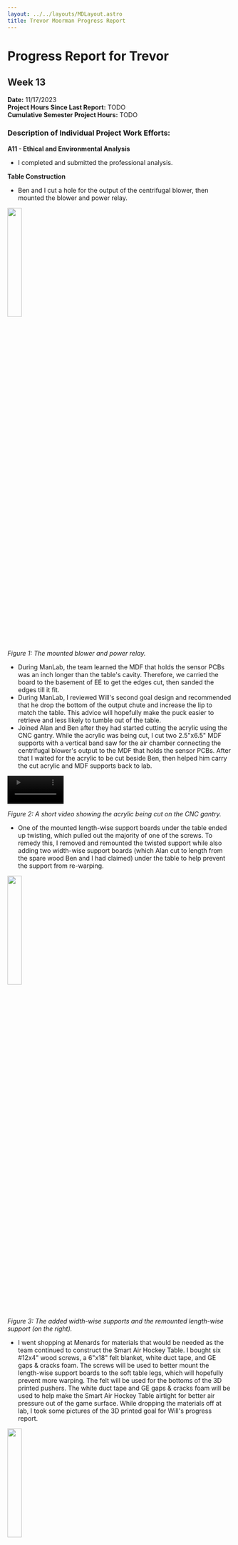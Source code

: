 ```yaml
---
layout: ../../layouts/MDLayout.astro
title: Trevor Moorman Progress Report
---
```


# Progress Report for Trevor

## Week 13

**Date:** 11/17/2023 \
**Project Hours Since Last Report:** TODO \
**Cumulative Semester Project Hours:** TODO

### Description of Individual Project Work Efforts:

**A11 - Ethical and Environmental Analysis**

- I completed and submitted the professional analysis.

**Table Construction**

- Ben and I cut a hole for the output of the centrifugal blower, then mounted the blower and power relay.

<img src="/477grp5/team/trevor/Trevor_Week13_MountedElectronics.jpg" width="25%">

_Figure 1: The mounted blower and power relay._

- During ManLab, the team learned the MDF that holds the sensor PCBs was an inch longer than the table's cavity. Therefore, we carried the board to the basement of EE to get the edges cut, then sanded the edges till it fit.
- During ManLab, I reviewed Will's second goal design and recommended that he drop the bottom of the output chute and increase the lip to match the table. This advice will hopefully make the puck easier to retrieve and less likely to tumble out of the table.
- Joined Alan and Ben after they had started cutting the acrylic using the CNC gantry. While the acrylic was being cut, I cut two 2.5"x6.5" MDF supports with a vertical band saw for the air chamber connecting the centrifugal blower's output to the MDF that holds the sensor PCBs. After that I waited for the acrylic to be cut beside Ben, then helped him carry the cut acrylic and MDF supports back to lab.

<video controls muted width="25%">
  <source src="/477grp5/team/trevor/Trevor_Week13_AcrylicGantry.MOV" type="video/mp4">
</video>

_Figure 2: A short video showing the acrylic being cut on the CNC gantry._

- One of the mounted length-wise support boards under the table ended up twisting, which pulled out the majority of one of the screws. To remedy this, I removed and remounted the twisted support while also adding two width-wise support boards (which Alan cut to length from the spare wood Ben and I had claimed) under the table to help prevent the support from re-warping.

<img src="/477grp5/team/trevor/Trevor_Week13_Supports.jpg" width="25%">

_Figure 3: The added width-wise supports and the remounted length-wise support (on the right)._

- I went shopping at Menards for materials that would be needed as the team continued to construct the Smart Air Hockey Table. I bought six #12x4" wood screws, a 6"x18" felt blanket, white duct tape, and GE gaps & cracks foam. The screws will be used to better mount the length-wise support boards to the soft table legs, which will hopefully prevent more warping. The felt will be used for the bottoms of the 3D printed pushers. The white duct tape and GE gaps & cracks foam will be used to help make the Smart Air Hockey Table airtight for better air pressure out of the game surface. While dropping the materials off at lab, I took some pictures of the 3D printed goal for Will's progress report.

<img src="/477grp5/team/trevor/Trevor_Week13_Shopping.jpg" width="25%">

_Figure 4: The full purchase._
	
### Next Steps:

**Table Construction**

- Most immediately, the team needs to assemble the playing surface, which includes permanently mounting the MDF supports, the MDF which holds the sensor PCBs, the acrylic supports, and the acrylic playing surface. As of the end of this week, the prerequisite parts have been produced, so this is just a matter of assembly.
- The table still needs a goal feeder mechanism which can house the white LED and LDR pair.
- The table still needs covers above the goal mechanism with OLEDs embedded to house the wiring and other components underneath. The team has been discussing potentially making the cover removable to provide serviceability to those components.
- As table construction continues, the team will soon be able to install various components, such as the power supply, the power relay, the master PCB, etc.

**External EEPROM Driver**

- There has been no progress on the external EEPROM driver as the team has been completely focused on constructing the Smart Air Hockey Table. Ben and I plan on resuming work once the table has been sufficiently constructed or over Thanksgiving break, whichever comes first.
- For details on what needs to be done, see the "Next Steps" section of my week 12 progress report.

## Week 12

**Date:** 11/10/2023 \
**Project Hours Since Last Report:** 25 \
**Cumulative Semester Project Hours:** 154

### Description of Individual Project Work Efforts:

**Testing & Preliminary PSDR Checkoffs**

- I created a basic test for the debug LEDs which toggled the debug LEDs every 100 milliseconds. In addition to testing the debug LEDs, this test was also used to test that the microcontroller was being programmed properly.
- I created a test for the hall effect sensor inputs which mapped each of the four hall effect sensors of a sensor PCB to a debug LED. (Associated with PSDR #1)
- I created a test for the LDR inputs which mapped each of the four LDR inputs to a debug LED. (Associated with PSDR #2)
- I created a test for the OLED displays which simply displayed Will's font test to all connected displays. (Associated with PSDR #3)
- I created a test for the encoder switch and rotation. Pressing the encoder's switch toggled a debug LED. The "selected" debug LED could be changed by rotating the encoder while the debug LED is on. (Associated with one of the stretch PSDRs)

<video controls muted width="25%">
  <source src="/477grp5/team/trevor/Trevor_Week12_EncoderDemo.MOV" type="video/mp4">
</video>

_Figure 1: A short example of the encoder test showing the "selected" debug LED changing as the encoder is rotated._

- During testing the individual components as we assembled more of the master PCB, an issue was discovered concerning programming and resetting the microcontroller. The microcontroller occasionally would not run the code programmed to it using the ST-LINK v2. Using the on-board reset button would sometimes work and other times cause the microcontroller to become unresponsive. However, holding the reset button for several seconds before releasing would cause the microcontroller to properly reset every time. Power cycling the microcontroller by manually turning off then back on the power supply acted similarly, but we also noticed that reducing the length of the wire connecting the master PCB to the power supply increased the chances the master PCB would work properly after power cycling. After Ben and I heuristically discovered these issues as well as performing several voltage measurements at key points, we hypothesized that there was interference in the signal which caused the undesired behavior. To test this theory and potentially rectify the issue, Ben continued assembling the master PCB by adding the decoupling capacitors. After adding the decoupling capacitors, the problem completely disappeared with the microcontroller working properly 100% of the time after being programmed, reset, or power cycled.
- During testing the hall effect sensors, we discovered an issue within the hall effect driver. Some of the bit shift operations being performed to combine the various inputs were incorrect. The fix for this was simple as we could utilize STM32CubeIDE's debugger to view the variable stored the combined inputs as we tested each input individually. If the variable did not change how we expected, then we would recalculate and fix the respective bit shift operation.
- During testing the LDR inputs, we discovered an issue within the goal detection driver. The pins used as inputs for LDRs were different between the nucleo used for prototyping and the master PCB since the nucleo used a larger chip package. The fix for this was extremely simple since Ben and I designed the driver to use the pins defined at the top of the file, which allows for it to be easily reconfigured.
- On 11/7, Ben and I were able to demonstrate four of the PSDRs for their preliminary checkoffs. Thus, all five of the project's PSDRs have received their preliminary checkoffs.

<img src="/477grp5/team/trevor/Trevor_Week12_PreliminaryCheckoffs.jpg" width="25%">

_Figure 2: The team's PSDR checkoff sheet with all preliminary PSDR checkoffs being completed._

**Table Construction**

- Ben and I used white primer to roughly coat the top of the MDF. The team intends for this to make the table look more cohesive under the frosted acrylic when the Smart Air Hockey Table is turned off. Given that this is an aesthetic concern of a prototype, the imperfect result is acceptable.
- Alongside Ben, I went to BIDC to look at the available scrap wood to see if any were viable for creating legs for the table. Later that day, Ben and I showed Will the pictures we took of potentially viable pieces of scrap wood to use. We collectively determined which was the best candidate, which Will and I then went to claim.
- I reserved a time slot at BIDC for cutting the table's legs out of the scrap wood and cutting supports to place under the MDF using leftover MDF. The MDF supports will also create the central air chamber transferring the airflow from the air blower attached to the bottom of the table to the MDF.
- Ben, Will, and I worked together to cut the legs and MDF supports at BIDC under TA supervision. The legs were cut using a vertical band saw and the MDF supports were cut using a table saw.

<img src="/477grp5/team/trevor/Trevor_Week12_LegBandSaw.jpg" width="25%">

_Figure 3: One of the legs being cut using the vertical band saw._

<img src="/477grp5/team/trevor/Trevor_Week12_MdfSupports.jpg" width="25%">

_Figure 4: The MDF supports stacked in lab after being cut to size at BIDC._

- Ben, Will, and I attached the legs to the table.

| <img src="/477grp5/team/trevor/Trevor_Week12_TableLegsTop.jpg" width="75%"> | <img src="/477grp5/team/trevor/Trevor_Week12_TableLegsBottom.jpg" width="75%"> |
| :-------------------------------------------------------------------------: | :----------------------------------------------------------------------------: |

_Figure 5: On the left, the table with legs from a top, isometric view. On the right, the table with legs from a bottom, isometric view._

- Ben and I claimed scrap wood from BIDC for bracing under the table. The planks going length-wise across the table was split in half width-wise using a table saw then trimmed length wise using a hand saw. Ben and I have installed the length-wise braces, but the width-wise braces will wait until after we have determined where to install the components under the table. This namely includes the blower, power relay, and master PCB.

<img src="/477grp5/team/trevor/Trevor_Week12_BottomBraces.jpg" width="25%">

_Figure 6: The planks that will be used for the length-wise and width-wise braces under the table._

<img src="/477grp5/team/trevor/Trevor_Week12_TableBraces.jpg" width="50%">

_Figure 7: The table (upside down) with the length-wise braces installed._

**External EEPROM Driver**

- I created a basis for the external EEPROM driver, which Ben and I can test and work off of. The basis includes creating basic helper functions, an initialization function, and functions calling individual EEPROM instructions.

[In-Progress Header File](/477grp5/team/trevor/Trevor_Week12_driver_eeprom.h) & [In-Progress Source File](/477grp5/team/trevor/Trevor_Week12_driver_encoder.c)

**A11 - Ethical and Environmental Analysis**
  
- I am responsible for performing the ethical and environmental analysis of the Smart Air Hockey Table for the team.
- I have created a rough draft of the document organizing topics to discuss for the ethical and environmental analysis.
- The environmental analysis is almost completed.

**Project Housekeeping**

- Ben, Will, and I cleaned off the team's lab tables of the clutter that accumulated over the course of electrical assembly.
- I submitted my Qualtrics form to register the Smart Air Hockey Table for the Spark Challenge.

### Next Steps:

**Table Construction**

- As mentioned previously, the team still needs to install the MDF supports which will also create the air chamber. In addition, a hole will need to be cut within this air chamber to mount the air blower to.
- As mentioned previously, the team needs to determine where each component will mounted beneath the table. After this is determined, then the width-wise braces can be installed either before or after mounting those components.
- The table still needs a goal feeder mechanism which can house the white LED and LDR pair.
- The table still needs covers above the goal mechanism with OLEDs embedded to house the wiring and other components underneath. The team has been discussing potentially making the cover removable to provide serviceability to those components.
- As table construction continues, the team will soon be able to install various components, such as the power supply, the power relay, the master PCB, etc.

**External EEPROM Driver**

- As mentioned previously, Ben and I will need to test the basis that I have created. After testing the basis of the driver, Ben and I can focus on developing the specific EEPROM functionality required by the project to meet our stretch PSDR. Most notably, the project will need to be able to save and load persistent user data and load animation frames. In addition, the driver should provide a way for programming the EEPROM with the animation frames, although this functionality will only be used in a companion program for initially programming the EEPROM.

**A11 - Ethical and Environmental Analysis**
  
- I need to complete the environmental analysis then begin and complete the ethical analysis.

## Week 11

**Date:** 11/03/2023 \
**Project Hours Since Last Report:** 11 \
**Cumulative Semester Project Hours:** 129

### Description of Individual Project Work Efforts:

**JLCPCB Order**

- On 10/31/2023, the team's JLCPCB order, placed by Ben, was received.

<img src="/477grp5/team/trevor/Trevor_Week11_SensorStack.jpg" width="25%">

_Figure 1: The stack of sensor PCB as received from JLCPCB._

<img src="/477grp5/team/trevor/Trevor_Week11_SensorComparison.jpg" width="50%">

_Figure 2: On the left, a bare sensor PCB. On the right, a JLCPCB assembled sensor PCB (without the THT components, AKA the pin headers)._

- Ben and I snapped the v-scores off the assembled sensor PCBs and placed them on the MDF. The top row and leftmost column have the solder jump pads configured properly for their position.

<img src="/477grp5/team/trevor/Trevor_Week11_FilledMdf.jpg" width="50%">

_Figure 3: The MDF filled with JLCPCB assembled sensor PCBs. Note that the sensor PCBs are not installed._

- Besides this initial progress, the other team members have primarily been working with this grid so I will leave describing the progress made on that front to my other team members.

**DigiKey Order**

- While a single order was placed with DigiKey on (as described in the previous progress report), DigiKey had an internal error that resulted in the delivery being separated into two packages.
- The first package was received on 10/31/2023 and was brought to the lab the same day.
- However, by 10/31/2023, the second package's tracking information stated that it had not been received by FedEx. Thus, I notified DigiKey of the issue and the package was received on 11/03/2023 and was brought to the lab the same day.
- There were some minor delays in the assembly of the rev B master PCB due to the second package being delayed; primarily due to missing the inductor required for the buck converter.

**Table Construction**

- Worked alongside Alan to glue the main body of the air hockey table together. 
- The individual pieces were previously fabricated by Alan and Will. However, some pieces required additional shaping so they would fit together properly.

<video controls muted width="75%">
  <source src="/477grp5/team/trevor/Trevor_Week11_GlueTimelapse.mp4" type="video/mp4">
</video>

_Figure 4: A timelapse of Alan and I gluing the air hockey table's main body together._

| <img src="/477grp5/team/trevor/Trevor_Week11_TableIso.jpg" width="100%"> | <img src="/477grp5/team/trevor/Trevor_Week11_TableWidth.jpg" width="100%"> | <img src="/477grp5/team/trevor/Trevor_Week11_TableLength.jpg" width="100%"> |
| :---: | :---: | :---: |

_Figure 5: Various views of the air hockey table's main body drying._

- After leaving the table in the bay to dry (with BIDC staff's permission), Will and I transported the main body of the air hockey table to the lab as further work will only require small tools. Furthermore, the lab provides better access as the team will not need to reserve time slots at BIDC.

<img src="/477grp5/team/trevor/Trevor_Week11_LabTable.jpg" width="50%">

_Figure 6: The air hockey table's main body in the ECE477 lab._

**Firmware**

- The focus on completing this stage of the air hockey table's construction before Alan's absence combined with the DigiKey delivery issue has resulted in development on the external EEPROM driver effectively being effectively delayed. While there has been some discussion between Ben and I on how to implement the external EEPROM driver, we have been hesitant to continue development given our inability to test since the rev B master PCB could not be assembled. While the rev B master PCB can now be assembled, Ben and I have decided to pause development on the external EEPROM driver until the preliminary PSDR checks have been completed with the rev B master PCB.

### Next Steps:

**Table Construction**

- Now that the main body of the air hockey table is at our lab station, progress on the packaging of the air hockey table should increase.
- As stated before, Alan is still the team member in charge of the air hockey table's construction, and I will assist him when possible.
- However, Alan will be absent for a significant portion of this upcoming week due to traveling for a conference. The team has yet to decide whether we will pause construction on the table while Alan is absent. This will be determined based on how long it takes to complete the firmware tasks described below.

**Firmware**

Preliminary PSDR Checkoffs:

- Despite all the project's primary PSDRs being defined as hardware PSDRs, each requires integrating the microcontroller (except for the PSDR #5). Thus, a simple program provides the easiest way of proving that our project meets the PSDRs requirements for a preliminary checkoff.
- While Ben assembles each component of the rev B master PCB, I will create a demonstration program for each preliminary PSDR checkoff. These demonstration programs may use the team's previously developed drivers when necessary, though I will attempt to keep the programs as simple as possible.

External EEPROM Driver:

- As stated previously, Ben and I still plan to develop the external EEPROM driver together. However, this will be delayed until the team has completed all the preliminary PSDR checks.

## Week 10

**Date:** 10/27/2023 \
**Project Hours Since Last Report:** 10 \
**Cumulative Semester Project Hours:** 118

### Description of Individual Project Work Efforts:

**DigiKey Order**

- In preparation for receiving the sensor PCBs and rev B master PCBs, I began creating a DigiKey order for the components required.
- 128 of the 150 sensor PCBs will be assembled at JLCPCB, thus no electronic components were required.
- Some of the parts previously purchased for the rev A master PCB could be used for the rev B master PCB, therefore only a portion of the components required to assemble the rev B master PCB needed to be ordered. 

<img src="/477grp5/team/trevor/Trevor_Week10_DigiKeyPurchase.PNG" width="100%">

_Figure 1: The final DigiKey order (Note that, despite using the "Senior Design Purchase Request Form", this order was purchased by me)._

**Table Construction**

- I assisted Alan in creating the MDF layer of the air hockey table where the sensor PCBs will be mounted at Bechtel Innovation Design Center (BIDC).
- First, Alan and I, under the supervision of a teaching assistant, cut the MDF to size using a panel saw.
- Second, the MDF was placed on a CNC router which had Alan's CAD model loaded. The CNC router would perform two operations. The first operation consisted of using a 1/2" bit to cut a grid of 8x16 slots with the same depth as a sensor PCB and slightly wider and longer than a sensor PCB. The second operation consisted of using a 1/8" bit to cut channels within each of these slots to account for the THT pin headers. Alan and I loaded the 1/2" diameter and 1/8" diameter bits into the machine. After starting the CNC router, Alan had to leave with Ben to go to a different team meeting. I stayed to operate and supervise the machine, pausing between the operations to vacuum the sawdust since the CNC router's vacuum was broken.
- Alan and Ben returned just as the CNC router finished the second operation. Alan and I deburred the slots using a brush, cleaned the area of sawdust, and performed the standard operating procedure for powering down and cleaning the CNC machine.
- Ben and I then carried the processed MDF board from BIDC to the lab.

<video controls muted width="50%">
  <source src="/477grp5/team/trevor/Trevor_Week10_CncOp1.MOV" type="video/mp4">
</video>

_Figure 2: A short video of the CNC router in the middle of performing the first operation._

| <img src="/477grp5/team/trevor/Trevor_Week10_MdfFull.jpg" width="50%"> |
|-------------------------------------------------------------------------|
| <img src="/477grp5/team/trevor/Trevor_Week10_MdfZoom.jpg" width="25%"> |

_Figure 3: On the top, a full view of the processed MDF with two of the sensor PCB slots filled. On the bottom, a zoomed view of one of the sensor PCB slots._

**EEPROM Driver**

- Before this Thursday's lecture, Ben and I began discussing how we should implement a driver for communicating with the [external EEPROM](/477grp5/references/M95P32-I_EEPROM_Datasheet.pdf), which will store persistent user data and animations, using SPI.
- After this Thursday's lecture, the entire team discussed how loading and playing the animations should work. Which informed Ben and I on how we want to construct the driver.
- Ben and I currently plan to create a generic function for selecting and communicating with the external EEPROM using SPI, functions which implement the individual instructions available on the external EEPROM, and functions coordinating these instruction calls in a way that fits our intended use case. More details will follow in next week's progress report as more planning and development is completed.

### Next Steps:

**Table Construction**

- The MDF still needs to have holes cut through it to connect to the air hockey table's blower before being considered finished. However, the MDF's current state is enough to allow us to begin testing connecting the sensor PCBs in the final grid configuration once the assembled sensor PCBs are received.
- Alan is still the team member in charge of the air hockey table's construction, but I will assist him when possible.

**External EEPROM Driver**

- As mentioned previously, the EEPROM driver has only just entered a concrete ideation stage. Ben and I will continue to plan the EEPROM driver.
- Once Ben and I have completed enough planning, we will then utilize pair programmingto develop the EEPROM driver, similarly to how we developed the hall effect and relay drivers.

## Week 8 & 9

**Date:** 10/20/2023 \
**Project Hours Since Last Report:** 19 \
**Cumulative Semester Project Hours:** 108

### Description of Individual Project Work Efforts:

**Midterm Design Review**

Slideshow:

- Created the slides covering the electrical schematic, PCB layout, and PCB verification of the sensor PCBs. Each slide is accompanied by a list of talking points to hit during the presentation.

<img src="/477grp5/team/trevor/Trevor_Week9_SlideExample.PNG" width="60%">

_Figure 1: A sample of a slide created by me for the midterm design review presentation._

- A team meeting was held virtually over Fall break to finalize the slideshow, where I added suggestions to improve other sections of the presentation and received feedback on my section.

Website:

- Added notes to all team docs on the website with what needed to be updated.

**Firmware**

Migration from Nucleo-stm32f4 to Nucleo-stm32u5:

- Reviewed changes made by Will

State Machine:

- Re-implemented the framework for the state machine on the new Nucleo-stm32u5's firmware.

- Following Alan's review, implemented several recommended changes.

- Following discussion with each of the team members individually, discovered that each team member has a different idea on how the state machine should be implemented and the responsibilities assigned to it. I paused work until a full team meeting to get everyone's perspective and to straighten out how the state machine will integrate into the rest of the firmware. From this discussion, the team decided to have state changes be handled entirely by the state machine and each state will be implemented within the state machine itself, rather than abstracting this into a handler function. Therefore, polling will be used to get sensor data rather than utilizing external interrupts.

Goal Driver:

- Created based on the LDR circuits' outputs raising external interrupts.

- After the aforementioned discussion with the team, reworked to use a polling-based system for software filtering.

- Currently finished and awaiting review from the other team members.

| <img src="/477grp5/team/trevor/Trevor_Week9_OldGoalDriver.PNG" width="100%"> | <img src="/477grp5/team/trevor/Trevor_Week9_NewGoalDriver.PNG" width="100%"> |
| :--------------------------------------------------------------------------: | :--------------------------------------------------------------------------: |

_Figure 2: On the left, the old external interrupt-based goal driver. On the right, the new polling-based goal driver._

Hall Driver:

- Implemented the hall driver alongside Ben with pair programming. The driver polls the output of all the row and column outputs of hall effect sensors.

Relay Driver:

- Implemented the relay driver alongside Ben with pair programming. The driver turns on and off the power supply to the air hockey table's fan.

Master PCB Rev A:

- After programming the hall driver and relay driver, Ben and I programmed the assembled rev A of the master PCB to test the drivers and the master PCB.

**PCB Ordering - Sensor PCB**

- Ben discovered that a significant amount of money could be saved by having JLCPCB assemble the 128 sensor PCBs given the cost saved per component.
  When setting up the assembly order, JLCPCB did not have a sufficient stock of CD74HC11 for our order. I researched the differences between the CD74HC11 ([datasheet](https://www.ti.com/lit/ds/symlink/cd74hc11.pdf)) and the SN74HC11 ([datasheet](https://www.ti.com/lit/ds/symlink/sn74hc11.pdf)), which JLCPCB had enough of for our order. The SN74HC11 is available in the same package the sensor PCB uses (SOIC-14) and all differences listed in the datasheet were minor. Given the few requirements of the triple 3-Input AND gates for the sensor PCBs, no concerns were found with the SN74HC11. Furthermore, the SN74HC11 is meant to be Texas Instruments' version of the CD74HC11 which was initially developed by Harris Semiconductor, which was acquired by Texas Instruments.

- Edge rails were required for the sensor PCB to be assembled by JLCPCB. The team was concerned with how these edge rails would affect the sensor PCBs' shape and size, given that the shape of the sensor PCBs affects our overall table design. I discussed how these edge rails are typically handled with Joe. He informed me that the edge rails are typically scored, either with a v-score or mouse bites, although he was unsure how JLCPCB handles edge rails. I relayed this conversation with Ben, who oversaw ordering the PCBs. Afterwards, Ben and I got into contact with a representative of JLCPCB who informed us that the edge rails are v-scored with the optional fee being to have JLCPCB break the boards before shipping. The team opted to forgo this optional fee and will break off the edge rails from the PCBs ourselves.

<img src="/477grp5/team/trevor/Trevor_Week9_EdgeRailScoring.PNG" width="50%">

_Figure 3: An example of the scoring performed by JLCPCB on the edge rails, courtesy of the JLCPCB representative._

### Next Steps:

**Goal Driver**

- After the team reviews my work, I will fix any issues that are found.

- Otherwise, the driver is complete.

**State Machine**

- I will lead any changes to the core framework of the state machine if any are needed as we continue developing the project's firmware.

- Otherwise, I will continue to work alongside the rest of the team to implement the required functionality of each state.

## Week 7

**Date:** 10/06/2023 \
**Project Hours Since Last Report:** 12 \
**Cumulative Semester Project Hours:** 89

### Description of Individual Project Work Efforts:

**Hardware**

- After receiving the team's Digikey order, I confirmed all components were included in the package. After which, I sent pictures of the shipping confirmation information to Ben to be sent to procurement.

- Visited the ECE shop several times to gather electrical components needed by the team for testing or soldering PCBs. \
  Components included, but were not limited to: resistors (100 Ohm, 1 kOhm, 10 kOhm), capacitors (10 nF, 1 uF, 4.7 uF, 10 uF), various potentiometers, LDRs, LEDs (red, yellow, and blue), LM339, dupont wires (male to female), and 2n7000 THT mosfets. \
  Some components, such as white LEDs and 0.1 uF capacitors, were requested by the team but were unavailable from the ECE shop.

- Tested the new LDR circuit designed by Ben which iterated on my previous design. Ben's new design switches the potentiometer to the positive input of the comparator, which allows for a modifiable voltage divider that is then compared to the LDR's negative input. This allows for greater control over the comparator's threshold and removes a resistor.

<img src="/477grp5/team/trevor/Trevor_Week7_LdrSchematics.PNG" width="60%">

_Figure 1: On the left, the Ben's new LDR circuit. On the right, the old LDR circuit._

<img src="/477grp5/team/trevor/Trevor_Week7_LdrTest.jpg" width="40%">

_Figure 2: Test of the new LDR circuit._

- Assisted Ben and Alan in soldering Sensor PCBs. This primarily consisted of getting the required passives and breaking apart the 1x8 angled pin headers into 1x2 angled pin headers.

<img src="/477grp5/team/trevor/Trevor_Week7_SensorSoldered.jpg" width="60%">

_Figure 3: A soldered Sensor PCB._

- Alongside the rest of the team, tested a single Sensor PCB (including an overnight stress test).

- Alongside the rest of the team, tested a 2x2 and 2x3 group of connected Sensor PCBs.

<img src="/477grp5/team/trevor/Trevor_Week7_Sensor2x2.jpg" width="60%">

_Figure 4: A 2x2 group of connected Sensor PCBs._

- Assisted Ben in soldering and testing the buck converter on the Master PCB. We consulted the buck converter's [datasheet](https://www.ti.com/lit/ds/symlink/tlv62568.pdf) to make sure our design matches. After confirming that our design matched the datasheet's suggested design exactly, we performed several tests using the lab's digital multimeter. During our tests, we noticed that performing a test with the digital multimeter induced a transient response. We were unable to determine the issue before I had to leave, but Ben soon after discovered a faulty resistor connection. The digital multimeter's impedance when probing the circuit is what induced the transient response. Fixing the faulty resistor connection fixed the buck converter.

- Worked alongside Ben to test the encoder by building the PCB layout on a breadboard then measuring the rotary encoder's response on an oscilloscope. The rotary encoder's button worked as expected, but we were unsure whether the rotary encoder's rotations were creating the expected output or not. Further testing was performed by Will.

**Firmware**

- Assisted Will in fixing the ASCII printable character alphabet for the OLEDs.

**Sensor Schematic**

- Minor improvements made based on feedback from Ben. (See figures 5 and 6 below for a comparison)

<img src="/477grp5/team/trevor/Trevor_Week6_SensorSchematicNew.PNG" width="80%">

_Figure 5: Sensor schematic before Ben's feedback._

<img src="/477grp5/team/trevor/Trevor_Week7_SensorSchematicNew.PNG" width="80%">

_Figure 6: Sensor sechematic after Ben's feedback._

**Midterm Design Review**

- Coordinated with the team what needs to be done before the midterm design review; hardware, firmware, and presentation. Hardware and firmware are both ready for the presentation. For the slideshow, I am responsible for the electrical schematic and PCB layout for the Sensor PCB. After completing my section, I will give feedback on the other team members' sections.

- Added notes to design documents marking what needs to be updated to reflect our current design.

- Took pictures to illustrate the blower set-up.

<img src="/477grp5/team/trevor/Trevor_Week7_BlowerSetup.jpg" width="60%">

_Figure 7: Blower setup._

### Next Steps:

**Midterm Design Review**

- As mentioned previously, I will create the slides for the electrical schematic and PCB layout of the Sensor PCB.

- After completing my slides, I will provide feedback for the other members.

- I will work alongside the rest of the team to edit the team's design documents using the notes that I have already added.

- I will work alongside the rest of the team to update our team website in preparation for the midterm design review.

**Firmware**

- I will work with Will to convert our firmware to the new microcontroller.

- I will fix the goal detection firmware to prevent multiple interrupts being generated by the same goal. This will be done by disabling the goal detection interrupts while the first interrupt is being serviced, then re-enabling the interrupts afterwards.

**Sensor PCB**

- Currently, the team has not discovered any issues with the Sensor PCB that require a revision. However, if an issue is discovered, then I will lead development of revision B of the Sensor PCB.

## Week 6

**Date:** 09/29/2023 \
**Project Hours Since Last Report:** 15.5 \
**Cumulative Semester Project Hours:** 77

### Description of Individual Project Work Efforts:

**A6 - Mechanical Overview**

- Added appendices to the document.

- Wrote section 2.0 "Project Packaging Description.

**A7 - Bill of Materials**

- Worked alongside the team to complete the document, primarily adding supplier part numbers and fixing formatting.

**A8 - Software Formalization**

- At Will's request, I read his drafted document and added a few comments for recommended changes.

**Sensor Schematic**

- Updated the sensor board's schematic to improve readability, while being electrically equivalent.

<img src="/477grp5/team/trevor/Trevor_Week6_SensorSchematicOld.PNG" width="80%">

_Figure 1: Previous Sensor Schematic_

<img src="/477grp5/team/trevor/Trevor_Week6_SensorSchematicNew.PNG" width="80%">

_Figure 2: New Sensor Schematic_

**Hardware Testing**

- During this week's ManLab, alongside the rest of team, performed ad-hoc testing of two DRV5033 to ensure that they work as we expected.

- Alongside Alan and Ben, tested the blower.

**Software Development**

Super-loop & State Machine:

- Created an enumeration with all states of state machine.

<img src="/477grp5/team/trevor/Trevor_Week6_StateMachineCode.PNG" width="50%">

_Figure 3: State Machine Enumeration Code_

- Created the framework for the super-loop that is invoked every SysTick (1 ms) and coordinates function calls based on the current state.

<img src="/477grp5/team/trevor/Trevor_Week6_SuperLoopCode.PNG" width="80%">

_Figure 4: Super-Loop Framework Code_

Goal Detection:

- Created rising edge external interrupts attached to the pins that receive the goal detection circuit's output signal.

- Created a handling function to be called by the external interrupts which handles the state transition and increments the appropriate player's score assuming the correct conditions are met.

- Added variables to store the data required by these functions, such as each players' score and the number of points to win. As well as "getter" and "setter" functions to access these variables.

<img src="/477grp5/team/trevor/Trevor_Week6_GoalDetectionCode.PNG" width="60%">

_Figure 5: Goal Detection Enabling/Disabling & Handling Functions_

### Next Steps:

**Software Development**

- While the firmware builds with my changes, I will need to test the work done on the super-loop, state machine, and goal detection using the NUCLEO-F411RE.

- Once the NUCLEO-U575ZI-Q is received from the team's DigiKey order, then the firmware will need to updated from NUCLEO-F411RE to NUCLEO-U575ZI-Q. After which, I will need to retest and ensure that all functionality has been retained.

**Schematic & PCB Layout**

- Once the electrical components has been received from the team's DigiKey, then the team will need to begin assembling a master PCB and the sensor PCBs. After which, the team can begin testing.

- After the PCBs have been tested, then the team will begin working on revision B of the schematics and PCB layouts based on our findings. Ben will lead development on revision B of the master schematic, and I will be available to help him. I will lead development on revision B of the sensor schematic.

## Week 5

**Date:** 09/22/2023 \
**Project Hours Since Last Report:** 18.5 \
**Cumulative Semester Project Hours:** 61.5

### Description of Individual Project Work Efforts:

**Microcontroller Pin Assignment**

- Alongside Ben, I utilized the STM32CubeIDE's visual pin assignment tool to determine the pin assignments for our project.

**PCB Design**

- Once we decided on pin assignments, we wired the microcontroller accordingly in the Master PCB schematic Ben had previously created.

<img src="/477grp5/team/trevor/Trevor_Week4_MasterSchematic.PNG" width="80%">

_Figure 1: Current Master PCB Schematic_

- I learned about assigning component footprints, laying out components, and routing in KiCad from Ben.

- I assisted Ben in routing a portion of the Master PCB.

| <img src="/477grp5/team/trevor/Trevor_Week4_MasterPcbDesign.PNG" width="70%"> | <img src="/477grp5/team/trevor/Trevor_Week4_MasterPcbRender.PNG" width="100%"> |
| :---------------------------------------------------------------------------: | :----------------------------------------------------------------------------: |

_Figure 2: Current Master PCB_

- I lead designing the Sensor PCB schematic.

<img src="/477grp5/team/trevor/Trevor_Week4_SensorSchematic.PNG" width="80%">

_Figure 3: Current Sensor PCB Schematic_

- I lead assigning component footprints, laying out components, and routing in KiCad.

| <img src="/477grp5/team/trevor/Trevor_Week4_SensorPcbDesign.PNG" width="70%"> | <img src="/477grp5/team/trevor/Trevor_Week4_SensorPcbRender.PNG" height="100%"> |
| :---------------------------------------------------------------------------: | :-----------------------------------------------------------------------------: |

_Figure 4: Current Sensor PCB_

- I revised the Master PCB and Sensor PCB alongside Ben using Dr. Walter's initial comments.

**Puck Tracking**

- Ben pointed out to the team that the sampling rate of the [TMAG5231](https://www.ti.com/product/TMAG5231), the digital hall effect sensor we planned to use, was too low for our requirements. This prompted Ben, Will, and I to research and discuss alternatives.

<img src="/477grp5/team/trevor/Trevor_Week4_HallEffectSamplingRate.PNG" width="40%">

_Figure 5: TMAG5231 Sampling Rate Table_

- We eventually decided to switch to the [DRV5033](https://www.ti.com/product/DRV5033). Luckily the DRV5033 has the same pinout and footprint as the TMAG5231, which reduced the amount of work required by the team to amend the PCB designs. Unfortunately, switching hall effect sensors increased the bill of materials by approximately $120. However, the team feels confident that none of the viable alternatives would be cheaper.

**Mechanical Discussions**

- I participated in team discussions about the mechanical design of the table during the mandatory lab.

**A6 - Mechanical Overview**

- I researched commercial products' packaging to analyze for the document.

- I wrote the first two sections analyzing two commercial products' packaging.

### Next Steps:

**PCB Design**

- If Dr. Walter or Joe provide critiques of our PCB designs, then revising and correcting the Master PCB and Sensor PCB will be the team's top priority.

**Puck Tracking**

- If we can get some DRV5033's, then the team will need to perform tests to ensure that the sampling rate will not be an issue and that the component still works as we expect.

- Otherwise, if the team is unable to get access to some DRV5033's from the lab, then we will need to order some to test alongside the PCBs.

**Firmware**

- Week 4's progress report stated that I would work on developing firmware for goal detection and the game state machine. However, the team has since switched to a new microcontroller that the team does not have access to yet. We plan to order a Nucleo board for testing. In the meantime, the team decided that finishing the design for the PCBs was of utmost importance. Therefore, I have shifted to that.

- If we are unable to do any hardware testing and the PCBs do not need more work, then I will return to working on the firmware.

**A6 - Mechanical Overview**

- I need to write section 2.0, project packaging description.

- I need to add the appendices to the document. Although most of the work towards these appendices has already been completed.

- Finally, I will need to revise the document to create my final draft for submission. At this point, I will ask my team for comments on the document.

**A7 - Bill of Materials**

- I will assist the team in creating the bill of materials.

## Week 4

**Date:** 09/15/2023 \
**Project Hours Since Last Report:** 12 \
**Cumulative Semester Project Hours:** 43

### Description of Individual Project Work Efforts:

**Team Meetings**

- Coordinated when the team would work on the component analysis.

**Hardware**

- The magnets ordered last week arrived, which Ben and I promptly began to test. However, during the ad-hoc testing before the formal testing began, I suggested that we should consider switching to a digital hall effect sensor. The team's original intent with the analog hall effect sensor was that the threshold could be dynamically adjusted by the microcontrollers performing the ADC conversions. However, now that the team planned to condense the signals using digital logic, the analog hall effect sensors' signals would need to be converted to a digital signal using an op amp or comparator. Thus, my suggestion to use a digital hall effect sensor would remove this intermediate step. A digital hall effect sensor within the lab was used as a proof of concept, and a sample of digital hall effect sensors have been ordered. Unfortunately, this delays testing an additional week.

- Preceding the work done on the component analysis, the team met virtually Wednesday afternoon to finalize component selection. As part of this, the team performed a required I/O count, which was then used to ensure that the microcontroller selected by the team had enough GPIO pins of the correct type.

**Firmware**

- Before working to add features to the project's firmware, I reviewed and familiarized myself with the work that had been done so far. Most of the previous work has been the LED driver developed by Ben and Will.

- The Smart Air Hockey Table's firmware uses a super-loop architecture where the super-loop is invoked according to a timer. I have begun implementing the timer-based super-loop but will need to continue development next week.

- The game state machine determines what actions are performed during each iteration of the super-loop. A basic implementation was started; however, development was paused until the team had time during the mandatory lab to discuss the form of the state machine. The finalized flowchart can be found on Alan's week four progress report.

**A5 - Component Analysis**

- While the entire team worked on the document together, I led the initial draft of the "1.1 Analysis of Microcontroller" and "1.5 Analysis of Goal Detection Sensors". After I received feedback from the team on my draft, I then revised both sections. I also provided feedback on the rest of the document for my team members to review.

### Next Steps:

**Puck Tracking**

- As mentioned in the hardware section above, Ben and I will test the new, digital hall effect sensors once they have been received. We will gather measurements from "slide-by" experiments performed at various heights above the hall effect sensor. (https://www.ti.com/lit/ds/symlink/tmag5231.pdf)

**Goal Detection**

- As mentioned in the week three progress report, I will raise an external interrupt when the photoresistor-based circuit detects that a goal has been scored. Unfortunately, I was unable to begin work on this feature as I contracted an illness this week. The team was made aware of this setback, and we decided that this feature could be delayed until I recover.

**Game State Machine**

- I will implement the game state machine as shown in Alan's week 4 progress report. Some state transitions are not able to be implemented yet, so the firmware will include placeholders for where the transitions will later be implemented.

## Week 3

**Date:** 09/08/2023 \
**Project Hours Since Last Report:** 14 \
**Cumulative Semester Project Hours:** 31

### Description of Project Design Efforts

**Puck Tracking**

The development of puck tracking has continued in two ways.

- Firstly, the team has discussed which magnet would be best to use in the puck. While all team members have contributed to this conversation, Ben and I have discussed the topic the most and jointly took charge in making the final decision. Ben and I's discussions centered around whether the puck's magnet should try to maximize "pull force" or "surface magnetic field." After some research and informal testing, we determined that "pull force" was a better rough indicator, but we would also need to note the shape of the magnet's magnetic field. The shape of the magnet's magnetic field is almost entirely dependent on the shape of the magnet itself, as can be seen in the figure below. Ben and I looked at the field of several different shapes of magnets, and disk (with an "axial" magnetic direction) had the best shaped magnetic field for our application. However, we were unable to determine if we could create a configuration of multiple magnets which would be better. Hence, we ordered some smaller disk magnets and small cylinder magnets along with the large disk magnet we currently plan to use.

| <img src="/477grp5/team/trevor/Trevor_Week3_CylinderField.PNG" width="80%"> | <img src="/477grp5/team/trevor/Trevor_Week3_DiskField.PNG" width="80%"> |
| :-------------------------------------------------------------------------: | :---------------------------------------------------------------------: |

_Figure 1: Example magnetic fields of a cylinder magnet (left) and disk magnet (right) provided by K&J Magnetics, Inc._

- Secondly, the team has had several discussions about ways to reduce the time it takes to read the hall effect sensors. A discussion between Ben and I have dramatically changed our planned approach to reading the hall effect sensors. Previously, we had planned to use "row master" microcontrollers which would be responsible for reading, processing, and reporting the hall effect sensor data to the main microcontroller. However, if we convert the hall effect sensor to a digital signal, then we can use logic gates to compress the hall effect sensors into a digital signal on if the puck is in that row or column. This method is similar to a suggestion made during our Initial Project Proposal, where it was suggested to create a lattice of IR sensors across the play field. The IR sensor method wouldn't work as anything on the play field could trip the sensors, but only the puck's magnet will trigger the hall effect sensors.

<img src="/477grp5/team/trevor/Trevor_Week3_HallGridDraft.png" width="40%">

_Figure 2: Partial diagram showing the proposed OR gate solution_

**Goal Detection**

- A quick, proof-of-concept circuit was constructed during this week's mandatory lab to showcase how a photoresistor could be used for goal detection. However, this circuit used an op-amp when a comparator would work better. Thus, the next day I went to the ECE shop, grabbed some comparators, and built a similar circuit, a picture and diagram of which can be seen below.

| <img src="/477grp5/team/trevor/Trevor_Week3_LDRCircuitSchematic.png" width="80%"> | <img src="/477grp5/team/trevor/Trevor_Week3_LDRCircuitPic.jpg" width="80%"> |
| :-------------------------------------------------------------------------------: | :-------------------------------------------------------------------------: |

_Figure 3: Schematic of photoresistor circuit (left) and picture of built photoresistor circuit (right)_

**Project Description and PSDRs**

- I have drafted a new project description and adjusted the PSDRs based on feedback from instructional team given during the last mandatory lab session. I am waiting to receive feedback from the other team members on my changes before updating the team's website.

### Next Steps

**Puck Tracking**

- Once the new magnets arrive, Ben and I plan on testing how the hall effect sensor's output changes as the puck moves laterally above the sensor at different heights. This will give the team an idea of how far the playing field can be above the sensors.

- While preliminary testing showed that putting insulating materials between the magnet and the Hall effect sensor has no discernible effect, we will verify this with the new magnets as well.

- After this testing, further work on puck tracking will likely require using a model of a portion of the table's playing field.

**Goal Detection**

- I will connect the output of the circuit to one of the microcontroller's GPIO pins, then develop firmware for detecting when a goal is scored. This will likely be done with an external interrupt, although I will need to discuss with the team how exactly this subsystem should interact with the overall system.

- Later, this will need to be integrated with the overall system. Namely the game state.

**Project Description and PSDRs**

- As mentioned previously, I am currently waiting for feedback from all the other team members. Once I receive this feedback, I will amend the description and PSDRs further then update the team's website.

## Week 1 & 2

**Date:** 09/01/2023 \
**Project Hours Since Last Report:** 17 \
**Cumulative Semester Project Hours:** 17

### Description of Project Design Efforts

Initial Project Proposal

- Before meeting with the team, I emailed Dr. Walter for clarification on some of his comments that were concerned with the section that I had written. Using this clarification, I found alternate commercial products to use in our initial project proposal.
- During the meeting, I helped keep the team focused on the task at hand and gave suggestions on how we should prioritize our time. This was vital to our success given our limited time to meet.

Final Project Proposal

- During the meeting, I noticed that some of our conversations repeated past discussions. To help keep the team on the same page, I took notes for the meeting. Alan later helped format the notes that I took, and the team agreed to take meeting notes going forward.

A2 - Technical Specification

- I took notes during the draft meeting and reminded the other team members to add to the meeting notes as well.
- Towards the end of the meeting, Alan had to leave so I suggested that we divide the sections between team members.

Team Organization

- Scheduling the meeting turned out to be a challenging task given the team members' busy and rigid schedules. It often took team members a long time to respond to questions about their schedule and this led us to rescheduling our meeting a few times. I worried that this could be a recurring issue throughout the semester, so I first suggested that the team should schedule one or two regular meeting times outside of the mandatory lab. Unfortunately, the other team members did not like this approach as none of them felt they would be able to consistently keep a block of time free. As an alternative solution, I suggested that we should use [When2Meet](https://www.when2meet.com/) to schedule our meetings. When2Meet made scheduling the final project proposal meeting much easier, and the team has agreed to use this tool in the future.

<img src="/477grp5/team/trevor/Trevor_Week1_Figure1.PNG" width="25%">

_Figure 1: Example When2Meet from week 1_

Team Website

- I suggested that we should add a folder to our project repository on GitHub that mirrors our uploaded website. This would protect us from potentially losing data, allow for version control, and prevent several members from attempting to make changes concurrently. The team decided to adopt my suggestion.

Hardware

- EE Shop: At the beginning of the week, I visited the EE shop on behalf of the team to look for hall sensors that the team could use for feasibility testing. I was able to get two Hall effect sensors which were the exact model the team had been looking at previously. I also looked for any other components that may be useful for prototyping, but did not find anything else.
- Design Discussion: During the mandatory lab on 8/30/2023, Alan, Ben, and I discussed the design of the daughter PCBs. Our discussion primarily focused on how the Hall effect sensors and LEDs should be laid out and how data will flow between the microcontrollers. My main contribution to the discussion was suggesting one level of the microcontrollers should convert the hall effect sensor readings to a digital signal based on a threshold. The location of the magnet could then be determined by averaging the position of all Hall effect sensors that have been "triggered", rather than more complex computations based on the Hall effect sensor's magnitude readings. This would decrease the amount of data that would need to be transferred between the microcontrollers. Alan and Ben are both interested in exploring this method further, with Ben proposing that we include multiple thresholds to increase the resolution while still compressing the data. Feasibility testing with the Hall effect sensors will give us a better idea on whether this method of data compression will work.

| <img src="/477grp5/team/trevor/Trevor_Week1_Figure2a.PNG" width="40%"> | <img src="/477grp5/team/trevor/Trevor_Week1_Figure2b.PNG" width="40%"> |
| :--------------------------------------------------------------------: | :--------------------------------------------------------------------: |
| <img src="/477grp5/team/trevor/Trevor_Week1_Figure2c.PNG" width="40%"> | <img src="/477grp5/team/trevor/Trevor_Week1_Figure2d.PNG" width="40%"> |

_Figure 2: Puck detection examples using the threshold method_

Software

- Given that we will be using STM32 microcontrollers, the team decided that we will use [STM32CubeIDE](https://www.st.com/en/development-tools/stm32cubeide.html) for primary development. I have experience with this IDE from my internship last semester, so I gave Will a quick overview of the features STM32CubeIDE provides. I especially focused on highlighting the code generation and providing a high-level explanation of the LL drivers, HAL drivers, and middle-ware available.
